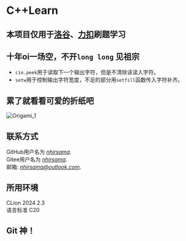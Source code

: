 # C++Learn
## 本项目仅用于[洛谷](https://www.luogu.com.cn/)、[力扣](https://leetcode.cn/)刷题学习
## 十年oi一场空，不开`long long` 见祖宗
- `cin.peek`用于读取下一个输出字符，但是不清除该读入字符。
- `setw`用于控制输出字符宽度，不足的部分用`setfill`函数传入字符补齐。

## 累了就看看可爱的折纸吧

![Origami_1](G:\OneDrive\Desktop\learn_file\computer_file\Cpp\Learn\image\Origami_1.webp)
## 联系方式
GitHub用户名为 *[nhirsama](https://github.com/nhirsama)*.  
Gitee用户名为 *[nhirsama](https://gitee.com/nhirsama)*.  
邮箱: *[nhirsama@outlook.com]()*.  

## 所用环境
CLion 2024.2.3  
语言标准 C20
## Git 神！